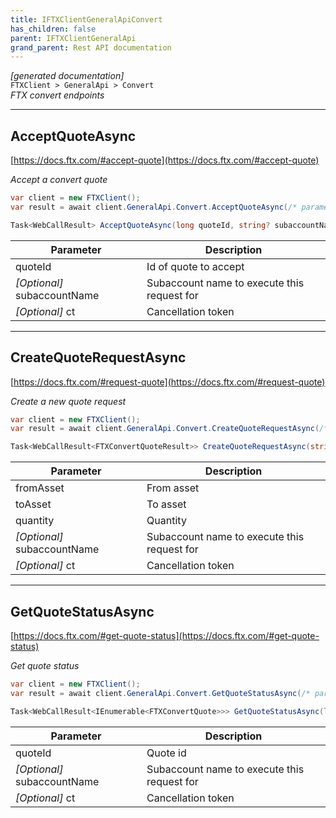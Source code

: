 ```yaml
---
title: IFTXClientGeneralApiConvert
has_children: false
parent: IFTXClientGeneralApi
grand_parent: Rest API documentation
---
```

*[generated documentation]*  
`FTXClient > GeneralApi > Convert`  
*FTX convert endpoints*
  

***

## AcceptQuoteAsync  

[https://docs.ftx.com/#accept-quote](https://docs.ftx.com/#accept-quote)  
<p>

*Accept a convert quote*  

```csharp  
var client = new FTXClient();  
var result = await client.GeneralApi.Convert.AcceptQuoteAsync(/* parameters */);  
```  

```csharp  
Task<WebCallResult> AcceptQuoteAsync(long quoteId, string? subaccountName = default, CancellationToken ct = default);  
```  

|Parameter|Description|
|---|---|
|quoteId|Id of quote to accept|
|_[Optional]_ subaccountName|Subaccount name to execute this request for|
|_[Optional]_ ct|Cancellation token|

</p>

***

## CreateQuoteRequestAsync  

[https://docs.ftx.com/#request-quote](https://docs.ftx.com/#request-quote)  
<p>

*Create a new quote request*  

```csharp  
var client = new FTXClient();  
var result = await client.GeneralApi.Convert.CreateQuoteRequestAsync(/* parameters */);  
```  

```csharp  
Task<WebCallResult<FTXConvertQuoteResult>> CreateQuoteRequestAsync(string fromAsset, string toAsset, decimal quantity, string? subaccountName = default, CancellationToken ct = default);  
```  

|Parameter|Description|
|---|---|
|fromAsset|From asset|
|toAsset|To asset|
|quantity|Quantity|
|_[Optional]_ subaccountName|Subaccount name to execute this request for|
|_[Optional]_ ct|Cancellation token|

</p>

***

## GetQuoteStatusAsync  

[https://docs.ftx.com/#get-quote-status](https://docs.ftx.com/#get-quote-status)  
<p>

*Get quote status*  

```csharp  
var client = new FTXClient();  
var result = await client.GeneralApi.Convert.GetQuoteStatusAsync(/* parameters */);  
```  

```csharp  
Task<WebCallResult<IEnumerable<FTXConvertQuote>>> GetQuoteStatusAsync(long quoteId, string? subaccountName = default, CancellationToken ct = default);  
```  

|Parameter|Description|
|---|---|
|quoteId|Quote id|
|_[Optional]_ subaccountName|Subaccount name to execute this request for|
|_[Optional]_ ct|Cancellation token|

</p>

